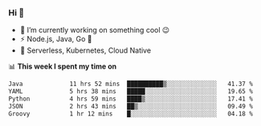 ### Hi 👋

<!--
**nodejh/nodejh** is a ✨ _special_ ✨ repository because its `README.md` (this file) appears on your GitHub profile.

Here are some ideas to get you started:

- 🔭 I’m currently working on ...
- 🌱 I’m currently learning ...
- 👯 I’m looking to collaborate on ...
- 🤔 I’m looking for help with ...
- 💬 Ask me about ...
- 📫 How to reach me: ...
- 😄 Pronouns: ...
- ⚡ Fun fact: ...
-->

- 🔭 I’m currently working on something cool :wink:
- ⚡ Node.js, Java, Go :thought_balloon:
- 🤖 Serverless, Kubernetes, Cloud Native

📊 **This week I spent my time on**

<!--START_SECTION:waka-->

```txt
Java             11 hrs 52 mins  ██████████▒░░░░░░░░░░░░░░   41.37 %
YAML             5 hrs 38 mins   █████░░░░░░░░░░░░░░░░░░░░   19.65 %
Python           4 hrs 59 mins   ████▒░░░░░░░░░░░░░░░░░░░░   17.41 %
JSON             2 hrs 43 mins   ██▒░░░░░░░░░░░░░░░░░░░░░░   09.49 %
Groovy           1 hr 12 mins    █░░░░░░░░░░░░░░░░░░░░░░░░   04.18 %
```

<!--END_SECTION:waka-->


<!--
:traffic_light: **Visitors**

![visitors](https://visitor-badge.glitch.me/badge?page_id=nodejh.nodejh)
-->
